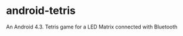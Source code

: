 android-tetris
==============

An Android 4.3. Tetris game for a LED Matrix connected with Bluetooth
